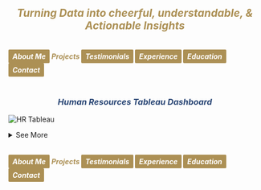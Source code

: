 ## ***<center><span style="color:#ac9055">Turning Data into cheerful, understandable, & Actionable Insights</span></center>***
<br>
<strong><em>
<a href="https://hend-a-ghafour.github.io" style="display:inline-block; padding:5px 8px; color:white; background-color:#ac9055; text-align:center; text-decoration:none; border-radius:2px;"> About Me </a>
<span style="color:#ac9055"> Projects </span>
<a href="https://hend-a-ghafour.github.io/Testimonials" style="display:inline-block; padding:5px 8px; color:white; background-color:#ac9055; text-align:center; text-decoration:none; border-radius:2px;"> Testimonials </a>
<a href="https://hend-a-ghafour.github.io/Experience" style="display:inline-block; padding:5px 8px; color:white; background-color:#ac9055; text-align:center; text-decoration:none; border-radius:2px;"> Experience </a>
<a href="https://hend-a-ghafour.github.io/Certifications" style="display:inline-block; padding:5px 8px; color:white; background-color:#ac9055; text-align:center; text-decoration:none; border-radius:2px;"> Education </a>
<a href="https://hend-a-ghafour.github.io/Contact" style="display:inline-block; padding:5px 8px; color:white; background-color:#ac9055; text-align:center; text-decoration:none; border-radius:2px;"> Contact </a>
</em></strong>
<br><br>

### ***<center><span style="color:#284574"> Human Resources Tableau Dashboard</span></center>***
![HR Tableau](https://hend-a-ghafour.github.io/Media/HR.jpg)
<details>
  <summary>See More</summary>
  
<h4> <em><span style="color:#ac9055"> Overview: </span></em></h4>
<center> Created a comprehensive Tableau dashboard to analyze employee data, gaining insights into workforce aspects, including demographics, hiring and termination trends, and salary distributions. This analysis aimed to understand employee characteristics, department-specific trends, and performance evaluations to drive data-informed decisions.</center> <br>
<h4> <em><span style="color:#ac9055"> Tools & Techniques </span></em></h4>
<center><em><strong><span style="color:#808080"> Tableau </span></strong></em> for calculations, data visualization and interactive dashboards.</center><br>
<h4> <em><span style="color:#ac9055"> Roles & Responsibilities </span></em></h4>
  <center><strong><em><span style="color:#808080">Data Cleaning</span></em></strong></center>
    Verified data types, identified null values, and inspected unique entries, such as detecting nulls in the 'termdate' column indicating non-terminated employees.<br>
  <center><strong><em><span style="color:#808080">Visualization</span></em></strong></center>
    Selected the most appropriate charts for effective data presentation and created a comprehensive employee information table.
<img src="https://hend-a-ghafour.github.io/Media/HR-Emp-Details.jpg" alt="HR Employee Details" width="500" height="300" style="border-radius: 10px;"><br>
  <center><strong><em><span style="color:#808080">Analysis</span></em></strong>  </center>
    Conducted statistical analysis to identify trends in hiring, terminations, and salary distributions.<br>  
<h4> <em><span style="color:#ac9055"> Challenges Faced </span></em></h4>
  <center><strong><em><span style="color:#808080">Data Gaps</span></em></strong></center> 
  Identified missing values in critical fields, requiring strategies for accurate interpretation.<br>
  <center><strong><em><span style="color:#808080">Complex Relationships</span></em></strong></center> 
   Analyzed complex relationships between hiring, terminations, and department-level trends.<br>
  <center><strong><em><span style="color:#808080">Data Standardization</span></em></strong></center> 
    Needed to verify data consistency across branches and departments for accurate insights.<br>  
<h4> <em><span style="color:#ac9055"> Achievements </span></em></h4>
  <center><strong><em><span style="color:#808080">Employee Analysis:</span></em></strong></center> 
    Total employee count reached 8,950 (7,984 active, 966 terminated).<br>
  <center><strong><em><span style="color:#808080">Hiring Trends:</span></em></strong></center> 
    Noted peak hiring in 2017 with 1,560 new employees, while 2021 experienced the lowest hiring rate with 382 hires.<br>
  <center><strong><em><span style="color:#808080">Termination Analysis:</span></em></strong></center> 
    Found that 2023 had the highest terminations, with 174 employees (18% of total terminations), predominantly in the Operations department.<br><br>
 <center><strong><em><span style="color:#808080">Departmental Insights:</span></em></strong></center> 
    Operations had the highest activity, with 30% of both active and terminated employees, suggesting high turnover.<br>
  <center><strong><em><span style="color:#808080">Geographical Distribution:</span></em></strong></center>
    70% of employees were based at HQ in New York, which also had a higher termination rate.<br>
  <center><strong><em><span style="color:#808080">Gender Analysis:</span></em></strong></center>
    Gender distribution was slightly male-dominated (54%), with a balanced termination rate (11% each for males and females).<br>
  <center><strong><em><span style="color:#808080">Educational Trends</span></em></strong></center>
    Identified that bachelor’s degree holders formed the largest employee group (61%) with noticeable termination disparities among educational levels.<br>
<h4> <em><span style="color:#ac9055"> Insights </span></em></h4>
  <center><strong><em><span style="color:#808080">Hiring & Termination Trends:</span></em></strong></center> 
    The Operations department’s turnover was high, and New York HQ showed the highest activity, with a considerable termination rate.<br>
  <center><strong><em><span style="color:#808080">Gender & Education Dynamics:</span></em></strong></center>
    Gender imbalances were observed in specific educational categories, with a higher termination rate among female high school graduates and male PhD holders.<br>
  <center><strong><em><span style="color:#808080">Performance Ratings:</span></em></strong></center> 
    Educational level affected performance ratings, with high school graduates more often rated "Needs Improvement," while PhD holders frequently achieved "Excellent" ratings.<br>
 <center><strong><em><span style="color:#808080">Salary Disparities:</span></em></strong></center>
    Significant gender-based salary disparities were observed, particularly among bachelor’s and PhD holders.<br>  
<h4> <em><span style="color:#ac9055"> Future Application </span></em></h4>
  <center><strong><em><span style="color:#808080">Workforce Planning:</span></em></strong></center> 
    Explore hiring and termination trends to optimize staffing and reduce turnover in high-activity departments like Operations.<br>
  <center><strong><em><span style="color:#808080">Turnover Analysis:</span></em></strong></center>
    Conduct a deeper analysis of the reasons behind turnover patterns, especially in specific positions and departments.<br>
  <center><strong><em><span style="color:#808080">Gender & Education Balance:</span></em></strong></center>
    Investigate gender disparities in salary and termination rates to promote equity.<br>
  <center><strong><em><span style="color:#808080">Performance-Based Retention:</span></em></strong></center>
    Reevaluate performance rating criteria and termination practices to ensure fair and consistent employee assessments.<br>
  <center><strong><em><span style="color:#808080">Compensation Strategy:</span></em></strong></center> 
    Research if salary differences are consistent over time and explore whether performance and experience are accurately reflected in the company’s pay structure.

</details>




<br>
    
<strong><em>
<a href="https://hend-a-ghafour.github.io" style="display:inline-block; padding:5px 8px; color:white; background-color:#ac9055; text-align:center; text-decoration:none; border-radius:2px;"> About Me </a>
<span style="color:#ac9055"> Projects </span>
<a href="https://hend-a-ghafour.github.io/Testimonials" style="display:inline-block; padding:5px 8px; color:white; background-color:#ac9055; text-align:center; text-decoration:none; border-radius:2px;"> Testimonials </a>
<a href="https://hend-a-ghafour.github.io/Experience" style="display:inline-block; padding:5px 8px; color:white; background-color:#ac9055; text-align:center; text-decoration:none; border-radius:2px;"> Experience </a>
<a href="https://hend-a-ghafour.github.io/Certifications" style="display:inline-block; padding:5px 8px; color:white; background-color:#ac9055; text-align:center; text-decoration:none; border-radius:2px;"> Education </a>
<a href="https://hend-a-ghafour.github.io/Contact" style="display:inline-block; padding:5px 8px; color:white; background-color:#ac9055; text-align:center; text-decoration:none; border-radius:2px;"> Contact </a>
</em></strong>
